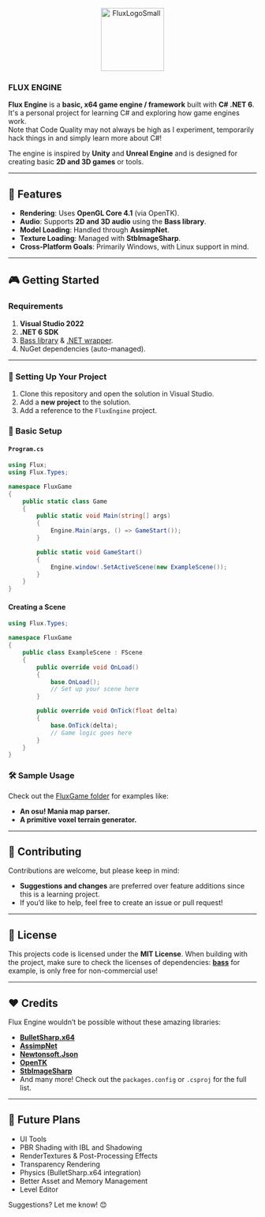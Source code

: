 <p align="center">
  <img src="https://github.com/user-attachments/assets/4a5b8dc4-0201-4d2f-9f31-79e4e9eaf509" alt="FluxLogoSmall" width="128" />
</p>

### FLUX ENGINE

**Flux Engine** is a **basic, x64 game engine / framework** built with **C# .NET 6**. It's a personal project for learning C# and exploring how game engines work.  
Note that Code Quality may not always be high as I experiment, temporarily hack things in and simply learn more about C#!

The engine is inspired by **Unity** and **Unreal Engine** and is designed for creating basic **2D and 3D games** or tools.  

---

## 🚀 Features  

- **Rendering**: Uses **OpenGL Core 4.1** (via OpenTK).  
- **Audio**: Supports **2D and 3D audio** using the **Bass library**.  
- **Model Loading**: Handled through **AssimpNet**.  
- **Texture Loading**: Managed with **StbImageSharp**.  
- **Cross-Platform Goals**: Primarily Windows, with Linux support in mind.  

---

## 🎮 Getting Started  

### Requirements  

1. **Visual Studio 2022**  
2. **.NET 6 SDK**  
3. [Bass library](https://www.un4seen.com/files/bass24.zip) & [.NET wrapper](https://www.un4seen.com/files/z/4/Bass24.Net.zip).  
4. NuGet dependencies (auto-managed).  

---

### 📂 Setting Up Your Project  

1. Clone this repository and open the solution in Visual Studio.  
2. Add a **new project** to the solution.  
3. Add a reference to the `FluxEngine` project.  

### 🔧 Basic Setup  

#### `Program.cs`  
```csharp
using Flux;
using Flux.Types;

namespace FluxGame
{
    public static class Game
    {
        public static void Main(string[] args)
        {
            Engine.Main(args, () => GameStart());
        }

        public static void GameStart()
        {
            Engine.window!.SetActiveScene(new ExampleScene());
        }
    }
}
```

#### Creating a Scene  
```csharp
using Flux.Types;

namespace FluxGame
{
    public class ExampleScene : FScene
    {
        public override void OnLoad()
        {
            base.OnLoad();
            // Set up your scene here
        }

        public override void OnTick(float delta)
        {
            base.OnTick(delta);
            // Game logic goes here
        }
    }
}
```

### 🛠️ Sample Usage  
Check out the [FluxGame folder](https://github.com/RadioArtz/Flux-Engine/tree/main/FluxGame) for examples like:  
- **An osu! Mania map parser.**  
- **A primitive voxel terrain generator.**  

---

## 🤝 Contributing  

Contributions are welcome, but please keep in mind:  

- **Suggestions and changes** are preferred over feature additions since this is a learning project.  
- If you’d like to help, feel free to create an issue or pull request!  

---

## 📜 License  

This projects code is licensed under the **MIT License**.
When building with the project, make sure to check the licenses of dependencies:
**[bass](https://www.un4seen.com/)** for example, is only free for non-commercial use!


---

## ❤️ Credits  

Flux Engine wouldn’t be possible without these amazing libraries:  

- **[BulletSharp.x64](https://www.nuget.org/packages/BulletSharp.x64/)**
- **[AssimpNet](https://www.nuget.org/packages/AssimpNet/)**
- **[Newtonsoft.Json](https://www.nuget.org/packages/Newtonsoft.Json/)**
- **[OpenTK](https://www.nuget.org/packages/OpenTK/)**
- **[StbImageSharp](https://www.nuget.org/packages/StbImageSharp/)**  
- And many more! Check out the `packages.config` or `.csproj` for the full list.  

---

## 🔮 Future Plans  
- UI Tools
- PBR Shading with IBL and Shadowing
- RenderTextures & Post-Processing Effects  
- Transparency Rendering  
- Physics (BulletSharp.x64 integration)  
- Better Asset and Memory Management
- Level Editor

Suggestions? Let me know! 😊
